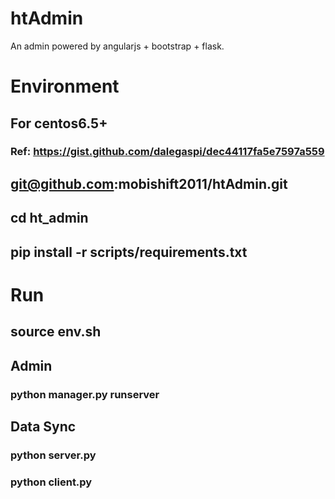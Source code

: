 # htAdmin
An admin powered by angularjs + bootstrap + flask.

# Environment
## For centos6.5+
### Ref: https://gist.github.com/dalegaspi/dec44117fa5e7597a559

## git@github.com:mobishift2011/htAdmin.git
## cd ht_admin
## pip install -r scripts/requirements.txt

# Run
## source env.sh
## Admin
### python manager.py runserver
## Data Sync
### python server.py
### python client.py